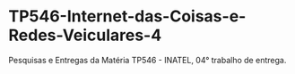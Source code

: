 # TP546-Internet-das-Coisas-e-Redes-Veiculares-4
Pesquisas e Entregas da Matéria TP546 - INATEL, 04° trabalho de entrega.
